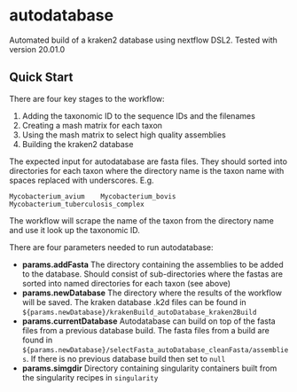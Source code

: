 # autodatabase #
Automated build of a kraken2 database using nextflow DSL2. Tested with version 20.01.0

## Quick Start ##
There are four key stages to the workflow:
1) Adding the taxonomic ID to the sequence IDs and the filenames
2) Creating a mash matrix for each taxon
3) Using the mash matrix to select high quality assemblies
4) Building the kraken2 database

The expected input for autodatabase are fasta files. They should sorted into directories for each taxon 
where the directory name is the taxon name with spaces replaced with underscores. E.g.
```
Mycobacterium_avium    Mycobacterium_bovis    Mycobacterium_tuberculosis_complex
```
The workflow will scrape the name of the taxon from the directory name and use it look up the taxonomic ID.

There are four parameters needed to run autodatabase:
* **params.addFasta**
The directory containing the assemblies to be added to the database. Should consist of sub-directories where the fastas
are sorted into named directories for each taxon (see above)
* **params.newDatabase**
The directory where the results of the workflow will be saved. The kraken database .k2d files can be found in ```${params.newDatabase}/krakenBuild_autoDatabase_kraken2Build```
* **params.currentDatabase**
Autodatabase can build on top of the fasta files from a previous database build. The fasta files from a build are found in ```${params.newDatabase}/selectFasta_autoDatabase_cleanFasta/assemblies```. 
If there is no previous database build then set to ```null```
* **params.simgdir**
Directory containing singularity containers built from the singularity recipes in ```singularity```
